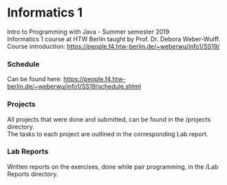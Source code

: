 # Informatics 1
Intro to Programming with Java - Summer semester 2019<br>
Informatics 1 course at HTW Berlin taught by Prof. Dr. Debora Weber-Wulff. <br>
Course introduction: https://people.f4.htw-berlin.de/~weberwu/info1/SS19/ <br>

### Schedule
Can be found here: https://people.f4.htw-berlin.de/~weberwu/info1/SS19/schedule.shtml

### Projects
All projects that were done and submitted, can be found in the /projects directory. <br>
The tasks to each project are outlined in the corresponding Lab report.

### Lab Reports
Written reports on the exercises, done while pair programming, in the /Lab Reports directory.
